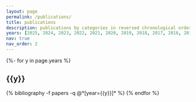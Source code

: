 ```yaml
---
layout: page
permalink: /publications/
title: publications
description: publications by categories in reversed chronological order. generated by jekyll-scholar.
years: [2025, 2024, 2023, 2022, 2021, 2020, 2019, 2018, 2017, 2016, 2015, 2014, 2012, 2010]
nav: true
nav_order: 2
---
```

<!-- _pages/publications.md -->
<div class="publications">

{%- for y in page.years %}
  <h2 class="year">{{y}}</h2>
  {% bibliography -f papers -q @*[year={{y}}]* %}
{% endfor %}

</div>
